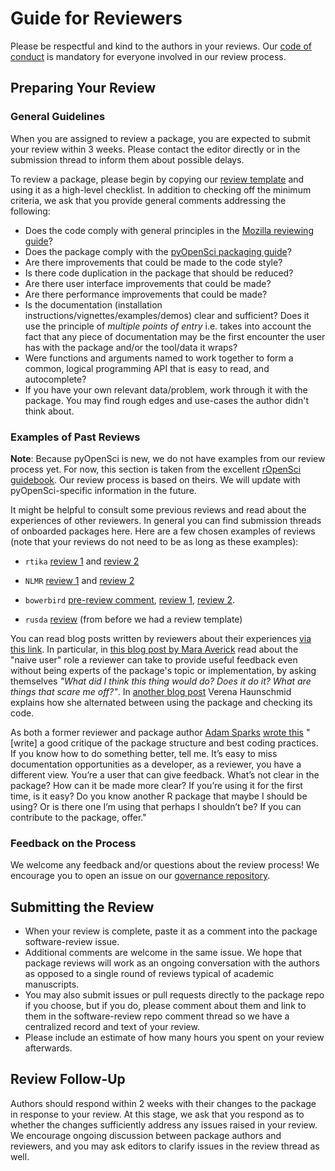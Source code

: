 # Guide for Reviewers

Please be respectful and kind to the authors in your reviews. Our [code of conduct](peer_review/coc) is mandatory for everyone involved in our review process.

## Preparing Your Review

### General Guidelines

When you are assigned to review a package, you are expected to submit your review within 3 weeks. Please contact the editor directly or in the submission thread to inform them about possible delays. 

To review a package, please begin by copying our [review template](appendices/templates#review-template) and using it as a high-level checklist. In addition to checking off the minimum criteria, we ask that you provide general comments addressing the following:
- Does the code comply with general principles in the [Mozilla reviewing guide](https://mozillascience.github.io/codeReview/review.html)?
- Does the package comply with the [pyOpenSci packaging guide](packaging/packaging_guide)?
- Are there improvements that could be made to the code style?
- Is there code duplication in the package that should be reduced?
- Are there user interface improvements that could be made?
- Are there performance improvements that could be made?
- Is the documentation (installation instructions/vignettes/examples/demos) clear and sufficient? Does it use the principle of *multiple points of entry* i.e. takes into account the fact that any piece of documentation may be the first encounter the user has with the package and/or the tool/data it wraps?
- Were functions and arguments named to work together to form a common, logical programming API that is easy to read, and autocomplete?
- If you have your own relevant data/problem, work through it with the package. You may find rough edges and use-cases the author didn't think about.

### Examples of Past Reviews

**Note**: Because pyOpenSci is new, we do not have examples from our review process yet. For now, this section is taken from the excellent [rOpenSci guidebook](https://ropensci.github.io/dev_guide/reviewerguide.html#experience-from-past-reviewers). Our review process is based on theirs. We will update with pyOpenSci-specific information in the future.

It might be helpful to consult some previous reviews and read about the experiences of other reviewers. In general you can find submission threads of onboarded packages here. Here are a few chosen examples of reviews (note that your reviews do not need to be as long as these examples):


* `rtika` [review 1](https://github.com/ropensci/software-review/issues/191#issuecomment-367166658) and [review 2](https://github.com/ropensci/software-review/issues/191#issuecomment-368254623)

* `NLMR` [review 1](https://github.com/ropensci/software-review/issues/188#issuecomment-368042693) and [review 2](https://github.com/ropensci/software-review/issues/188#issuecomment-369310831)

* `bowerbird` [pre-review comment](https://github.com/ropensci/software-review/issues/139#issuecomment-322713737), [review 1](https://github.com/ropensci/software-review/issues/139#issuecomment-342380870), [review 2](https://github.com/ropensci/software-review/issues/139#issuecomment-342724843).

* `rusda` [review](https://github.com/ropensci/software-review/issues/18#issuecomment-120445737) (from before we had a review template)

You can read blog posts written by reviewers about their experiences [via this link](https://ropensci.org/tags/reviewer/). In particular, in [this blog post by Mara Averick](https://ropensci.org/blog/2017/08/22/first-package-review/) read about the "naive user" role a reviewer can take to provide useful feedback even without being experts of the package's topic or implementation, by asking themselves _"What did I think this thing would do? Does it do it? What are things that scare me off?"_. In [another blog post](https://ropensci.org/blog/2017/09/08/first-review-experiences/) Verena Haunschmid explains how she alternated between using the package and checking its code.

As both a former reviewer and package author [Adam Sparks](https://adamhsparks.github.io/) [wrote this](https://twitter.com/adamhsparks/status/898132036451303425) "[write] a good critique of the package structure and best coding practices. If you know how to do something better, tell me. It’s easy to miss documentation opportunities as a developer, as a reviewer, you have a different view. You’re a user that can give feedback. What’s not clear in the package? How can it be made more clear? If you’re using it for the first time, is it easy? Do you know another R package that maybe I should be using? Or is there one I’m using that perhaps I shouldn’t be? If you can contribute to the package, offer."


### Feedback on the Process

We welcome any feedback and/or questions about the review process! We encourage you to open an issue on our [governance repository](https://github.com/pyOpenSci/governance).

## Submitting the Review
- When your review is complete, paste it as a comment into the package software-review issue.
- Additional comments are welcome in the same issue. We hope that package reviews will work as an ongoing conversation with the authors as opposed to a single round of reviews typical of academic manuscripts.
- You may also submit issues or pull requests directly to the package repo if you choose, but if you do, please comment about them and link to them in the software-review repo comment thread so we have a centralized record and text of your review.
- Please include an estimate of how many hours you spent on your review afterwards.

## Review Follow-Up
Authors should respond within 2 weeks with their changes to the package in response to your review.  At this stage, we ask that you respond as to whether the changes sufficiently address any issues raised in your review. We encourage ongoing discussion between package authors and reviewers, and you may ask editors to clarify issues in the review thread as well.

